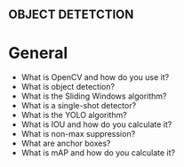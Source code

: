 ## OBJECT DETETCTION


# General
- What is OpenCV and how do you use it?
- What is object detection?
- What is the Sliding Windows algorithm?
- What is a single-shot detector?
- What is the YOLO algorithm?
- What is IOU and how do you calculate it?
- What is non-max suppression?
- What are anchor boxes?
- What is mAP and how do you calculate it?
